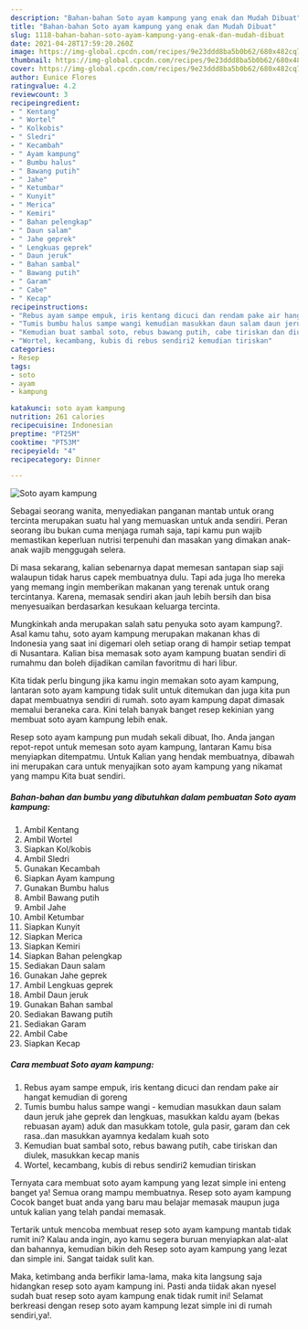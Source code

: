 ```yaml
---
description: "Bahan-bahan Soto ayam kampung yang enak dan Mudah Dibuat"
title: "Bahan-bahan Soto ayam kampung yang enak dan Mudah Dibuat"
slug: 1118-bahan-bahan-soto-ayam-kampung-yang-enak-dan-mudah-dibuat
date: 2021-04-28T17:59:20.260Z
image: https://img-global.cpcdn.com/recipes/9e23ddd8ba5b0b62/680x482cq70/soto-ayam-kampung-foto-resep-utama.jpg
thumbnail: https://img-global.cpcdn.com/recipes/9e23ddd8ba5b0b62/680x482cq70/soto-ayam-kampung-foto-resep-utama.jpg
cover: https://img-global.cpcdn.com/recipes/9e23ddd8ba5b0b62/680x482cq70/soto-ayam-kampung-foto-resep-utama.jpg
author: Eunice Flores
ratingvalue: 4.2
reviewcount: 3
recipeingredient:
- " Kentang"
- " Wortel"
- " Kolkobis"
- " Sledri"
- " Kecambah"
- " Ayam kampung"
- " Bumbu halus"
- " Bawang putih"
- " Jahe"
- " Ketumbar"
- " Kunyit"
- " Merica"
- " Kemiri"
- " Bahan pelengkap"
- " Daun salam"
- " Jahe geprek"
- " Lengkuas geprek"
- " Daun jeruk"
- " Bahan sambal"
- " Bawang putih"
- " Garam"
- " Cabe"
- " Kecap"
recipeinstructions:
- "Rebus ayam sampe empuk, iris kentang dicuci dan rendam pake air hangat kemudian di goreng"
- "Tumis bumbu halus sampe wangi kemudian masukkan daun salam daun jeruk jahe geprek dan lengkuas, masukkan kaldu ayam (bekas rebuasan ayam) aduk dan masukkam totole, gula pasir, garam dan cek rasa..dan masukkan ayamnya kedalam kuah soto"
- "Kemudian buat sambal soto, rebus bawang putih, cabe tiriskan dan diulek, masukkan kecap manis"
- "Wortel, kecambang, kubis di rebus sendiri2 kemudian tiriskan"
categories:
- Resep
tags:
- soto
- ayam
- kampung

katakunci: soto ayam kampung 
nutrition: 261 calories
recipecuisine: Indonesian
preptime: "PT25M"
cooktime: "PT53M"
recipeyield: "4"
recipecategory: Dinner

---
```



![Soto ayam kampung](https://img-global.cpcdn.com/recipes/9e23ddd8ba5b0b62/680x482cq70/soto-ayam-kampung-foto-resep-utama.jpg)

Sebagai seorang wanita, menyediakan panganan mantab untuk orang tercinta merupakan suatu hal yang memuaskan untuk anda sendiri. Peran seorang ibu bukan cuma menjaga rumah saja, tapi kamu pun wajib memastikan keperluan nutrisi terpenuhi dan masakan yang dimakan anak-anak wajib menggugah selera.

Di masa  sekarang, kalian sebenarnya dapat memesan santapan siap saji walaupun tidak harus capek membuatnya dulu. Tapi ada juga lho mereka yang memang ingin memberikan makanan yang terenak untuk orang tercintanya. Karena, memasak sendiri akan jauh lebih bersih dan bisa menyesuaikan berdasarkan kesukaan keluarga tercinta. 



Mungkinkah anda merupakan salah satu penyuka soto ayam kampung?. Asal kamu tahu, soto ayam kampung merupakan makanan khas di Indonesia yang saat ini digemari oleh setiap orang di hampir setiap tempat di Nusantara. Kalian bisa memasak soto ayam kampung buatan sendiri di rumahmu dan boleh dijadikan camilan favoritmu di hari libur.

Kita tidak perlu bingung jika kamu ingin memakan soto ayam kampung, lantaran soto ayam kampung tidak sulit untuk ditemukan dan juga kita pun dapat membuatnya sendiri di rumah. soto ayam kampung dapat dimasak memalui beraneka cara. Kini telah banyak banget resep kekinian yang membuat soto ayam kampung lebih enak.

Resep soto ayam kampung pun mudah sekali dibuat, lho. Anda jangan repot-repot untuk memesan soto ayam kampung, lantaran Kamu bisa menyiapkan ditempatmu. Untuk Kalian yang hendak membuatnya, dibawah ini merupakan cara untuk menyajikan soto ayam kampung yang nikamat yang mampu Kita buat sendiri.

<!--inarticleads1-->

##### Bahan-bahan dan bumbu yang dibutuhkan dalam pembuatan Soto ayam kampung:

1. Ambil  Kentang
1. Ambil  Wortel
1. Siapkan  Kol/kobis
1. Ambil  Sledri
1. Gunakan  Kecambah
1. Siapkan  Ayam kampung
1. Gunakan  Bumbu halus
1. Ambil  Bawang putih
1. Ambil  Jahe
1. Ambil  Ketumbar
1. Siapkan  Kunyit
1. Siapkan  Merica
1. Siapkan  Kemiri
1. Siapkan  Bahan pelengkap
1. Sediakan  Daun salam
1. Gunakan  Jahe geprek
1. Ambil  Lengkuas geprek
1. Ambil  Daun jeruk
1. Gunakan  Bahan sambal
1. Sediakan  Bawang putih
1. Sediakan  Garam
1. Ambil  Cabe
1. Siapkan  Kecap




<!--inarticleads2-->

##### Cara membuat Soto ayam kampung:

1. Rebus ayam sampe empuk, iris kentang dicuci dan rendam pake air hangat kemudian di goreng
1. Tumis bumbu halus sampe wangi - kemudian masukkan daun salam daun jeruk jahe geprek dan lengkuas, masukkan kaldu ayam (bekas rebuasan ayam) aduk dan masukkam totole, gula pasir, garam dan cek rasa..dan masukkan ayamnya kedalam kuah soto
1. Kemudian buat sambal soto, rebus bawang putih, cabe tiriskan dan diulek, masukkan kecap manis
1. Wortel, kecambang, kubis di rebus sendiri2 kemudian tiriskan




Ternyata cara membuat soto ayam kampung yang lezat simple ini enteng banget ya! Semua orang mampu membuatnya. Resep soto ayam kampung Cocok banget buat anda yang baru mau belajar memasak maupun juga untuk kalian yang telah pandai memasak.

Tertarik untuk mencoba membuat resep soto ayam kampung mantab tidak rumit ini? Kalau anda ingin, ayo kamu segera buruan menyiapkan alat-alat dan bahannya, kemudian bikin deh Resep soto ayam kampung yang lezat dan simple ini. Sangat taidak sulit kan. 

Maka, ketimbang anda berfikir lama-lama, maka kita langsung saja hidangkan resep soto ayam kampung ini. Pasti anda tiidak akan nyesel sudah buat resep soto ayam kampung enak tidak rumit ini! Selamat berkreasi dengan resep soto ayam kampung lezat simple ini di rumah sendiri,ya!.

